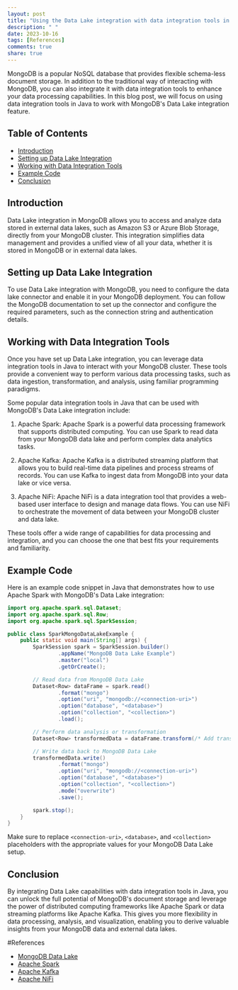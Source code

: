 ```yaml
---
layout: post
title: "Using the Data Lake integration with data integration tools in Java MongoDB"
description: " "
date: 2023-10-16
tags: [References]
comments: true
share: true
---
```


MongoDB is a popular NoSQL database that provides flexible schema-less document storage. In addition to the traditional way of interacting with MongoDB, you can also integrate it with data integration tools to enhance your data processing capabilities. In this blog post, we will focus on using data integration tools in Java to work with MongoDB's Data Lake integration feature.

## Table of Contents
- [Introduction](#introduction)
- [Setting up Data Lake Integration](#setting-up-data-lake-integration)
- [Working with Data Integration Tools](#working-with-data-integration-tools)
- [Example Code](#example-code)
- [Conclusion](#conclusion)

## Introduction
Data Lake integration in MongoDB allows you to access and analyze data stored in external data lakes, such as Amazon S3 or Azure Blob Storage, directly from your MongoDB cluster. This integration simplifies data management and provides a unified view of all your data, whether it is stored in MongoDB or in external data lakes.

## Setting up Data Lake Integration
To use Data Lake integration with MongoDB, you need to configure the data lake connector and enable it in your MongoDB deployment. You can follow the MongoDB documentation to set up the connector and configure the required parameters, such as the connection string and authentication details.

## Working with Data Integration Tools
Once you have set up Data Lake integration, you can leverage data integration tools in Java to interact with your MongoDB cluster. These tools provide a convenient way to perform various data processing tasks, such as data ingestion, transformation, and analysis, using familiar programming paradigms.

Some popular data integration tools in Java that can be used with MongoDB's Data Lake integration include:

1. Apache Spark: Apache Spark is a powerful data processing framework that supports distributed computing. You can use Spark to read data from your MongoDB data lake and perform complex data analytics tasks.

2. Apache Kafka: Apache Kafka is a distributed streaming platform that allows you to build real-time data pipelines and process streams of records. You can use Kafka to ingest data from MongoDB into your data lake or vice versa.

3. Apache NiFi: Apache NiFi is a data integration tool that provides a web-based user interface to design and manage data flows. You can use NiFi to orchestrate the movement of data between your MongoDB cluster and data lake.

These tools offer a wide range of capabilities for data processing and integration, and you can choose the one that best fits your requirements and familiarity.

## Example Code
Here is an example code snippet in Java that demonstrates how to use Apache Spark with MongoDB's Data Lake integration:

```java
import org.apache.spark.sql.Dataset;
import org.apache.spark.sql.Row;
import org.apache.spark.sql.SparkSession;

public class SparkMongoDataLakeExample {
    public static void main(String[] args) {
        SparkSession spark = SparkSession.builder()
                .appName("MongoDB Data Lake Example")
                .master("local")
                .getOrCreate();

        // Read data from MongoDB Data Lake
        Dataset<Row> dataFrame = spark.read()
                .format("mongo")
                .option("uri", "mongodb://<connection-uri>")
                .option("database", "<database>")
                .option("collection", "<collection>")
                .load();

        // Perform data analysis or transformation
        Dataset<Row> transformedData = dataFrame.transform(/* Add transformation logic here */);

        // Write data back to MongoDB Data Lake
        transformedData.write()
                .format("mongo")
                .option("uri", "mongodb://<connection-uri>")
                .option("database", "<database>")
                .option("collection", "<collection>")
                .mode("overwrite")
                .save();

        spark.stop();
    }
}
```

Make sure to replace `<connection-uri>`, `<database>`, and `<collection>` placeholders with the appropriate values for your MongoDB Data Lake setup.

## Conclusion
By integrating Data Lake capabilities with data integration tools in Java, you can unlock the full potential of MongoDB's document storage and leverage the power of distributed computing frameworks like Apache Spark or data streaming platforms like Apache Kafka. This gives you more flexibility in data processing, analysis, and visualization, enabling you to derive valuable insights from your MongoDB data and external data lakes.

#References
- [MongoDB Data Lake](https://docs.mongodb.com/datalake/)
- [Apache Spark](https://spark.apache.org/)
- [Apache Kafka](https://kafka.apache.org/)
- [Apache NiFi](https://nifi.apache.org/)